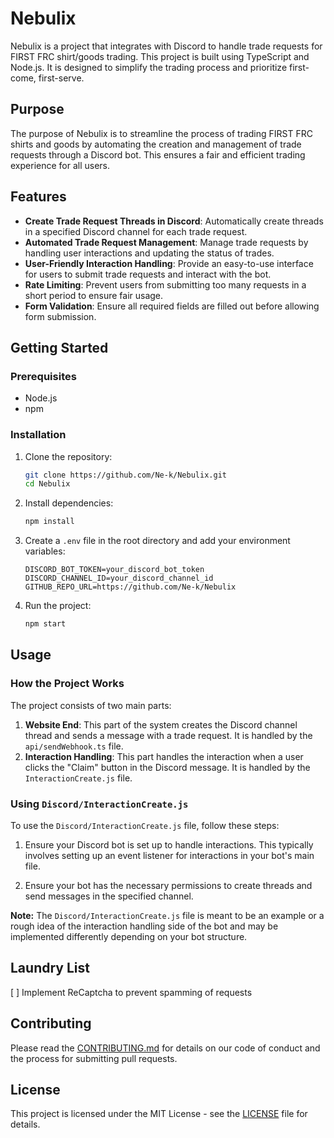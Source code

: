 # Nebulix

Nebulix is a project that integrates with Discord to handle trade requests for FIRST FRC shirt/goods trading. This
project is built using TypeScript and Node.js. It is designed to simplify the trading process and prioritize first-come,
first-serve.

## Purpose

The purpose of Nebulix is to streamline the process of trading FIRST FRC shirts and goods by automating the creation and
management of trade requests through a Discord bot. This ensures a fair and efficient trading experience for all users.

## Features

- **Create Trade Request Threads in Discord**: Automatically create threads in a specified Discord channel for each
  trade request.
- **Automated Trade Request Management**: Manage trade requests by handling user interactions and updating the status of
  trades.
- **User-Friendly Interaction Handling**: Provide an easy-to-use interface for users to submit trade requests and
  interact with the bot.
- **Rate Limiting**: Prevent users from submitting too many requests in a short period to ensure fair usage.
- **Form Validation**: Ensure all required fields are filled out before allowing form submission.

## Getting Started

### Prerequisites

- Node.js
- npm

### Installation

1. Clone the repository:
    ```sh
    git clone https://github.com/Ne-k/Nebulix.git
    cd Nebulix
    ```

2. Install dependencies:
    ```sh
    npm install
    ```

3. Create a `.env` file in the root directory and add your environment variables:
    ```dotenv
    DISCORD_BOT_TOKEN=your_discord_bot_token
    DISCORD_CHANNEL_ID=your_discord_channel_id
    GITHUB_REPO_URL=https://github.com/Ne-k/Nebulix
    ```

4. Run the project:
    ```sh
    npm start
    ```

## Usage

### How the Project Works

The project consists of two main parts:

1. **Website End**: This part of the system creates the Discord channel thread and sends a message with a trade request.
   It is handled by the `api/sendWebhook.ts` file.
2. **Interaction Handling**: This part handles the interaction when a user clicks the "Claim" button in the Discord
   message. It is handled by the `InteractionCreate.js` file.

### Using `Discord/InteractionCreate.js`

To use the `Discord/InteractionCreate.js` file, follow these steps:

1. Ensure your Discord bot is set up to handle interactions. This typically involves setting up an event listener for
   interactions in your bot's main file.

2. Ensure your bot has the necessary permissions to create threads and send messages in the specified channel.

**Note:** The `Discord/InteractionCreate.js` file is meant to be an example or a rough idea of the interaction handling
side of the bot and may be implemented differently depending on your bot structure.

## Laundry List 
[ ] Implement ReCaptcha to prevent spamming of requests

## Contributing

Please read the [CONTRIBUTING.md](CONTRIBUTING.md) for details on our code of conduct and the process for submitting
pull requests.

## License

This project is licensed under the MIT License - see the [LICENSE](LICENSE) file for details.